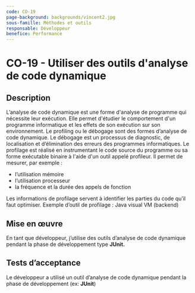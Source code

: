 ```yaml
---
code: CO-19
page-background: backgrounds/vincent2.jpg
sous-famille: Méthodes et outils
responsable: Développeur
benefice: Performance
---
```

# CO-19 - Utiliser des outils d'analyse de code dynamique

## Description

L’analyse de code dynamique est une forme d'analyse de programme qui nécessite leur exécution. Elle permet d'étudier le comportement d'un programme informatique et les effets de son exécution sur son environnement. Le profiling ou le débogage sont des formes d’analyse de code dynamique.
Le débogage est un processus de diagnostic, de localisation et d’élimination des erreurs des programmes informatiques.
Le profilage est réalisé en instrumentant le code source du programme ou sa forme exécutable binaire à l'aide d'un outil appelé profileur. Il permet de mesurer, par exemple :

* l’utilisation mémoire
* l’utilisation processeur
* la fréquence et la durée des appels de fonction

Les informations de profilage servent à identifier les parties du code qu’il faut optimiser. Exemple d’outil de profilage : Java visual VM (backend)

## Mise en œuvre

En tant que développeur, j’utilise des outils d’analyse de code dynamique pendant la phase de développement type **JUnit.**

## Tests d’acceptance

Le développeur a utilisé un outil d’analyse de code dynamique pendant la phase de développement (ex: **JUnit**)

